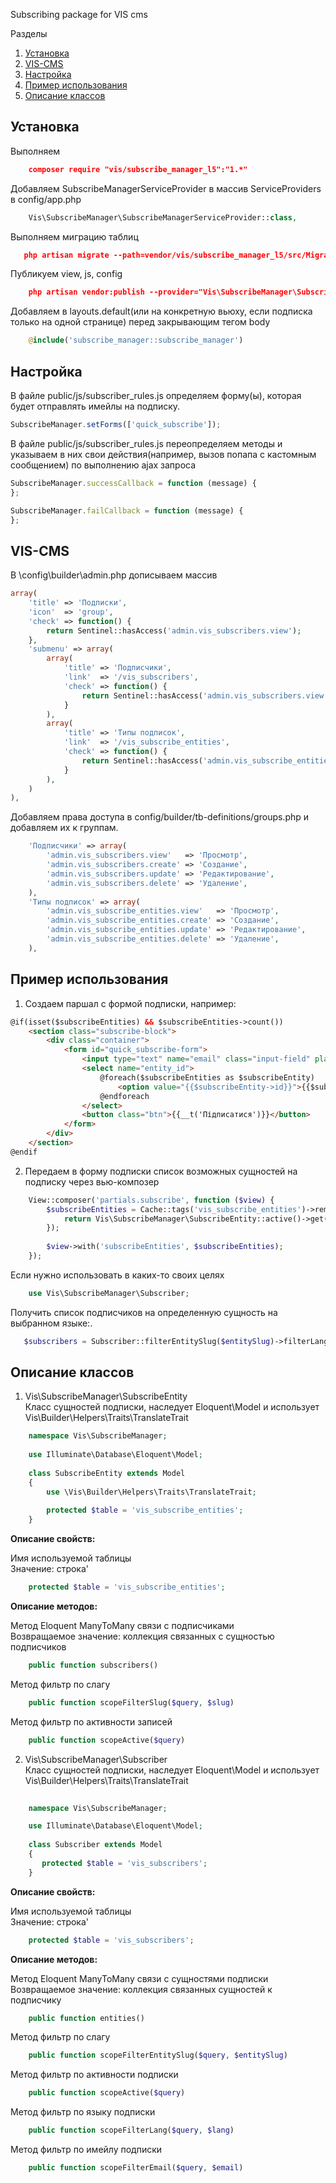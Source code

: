 Subscribing package for VIS cms

Разделы
1. [Установка](#Установка)
2. [VIS-CMS](#VIS-CMS)
3. [Настройка](#Настройка)
4. [Пример использования](#Пример-использования)
5. [Описание классов](#Описание-классов)

## Установка
Выполняем
```json
    composer require "vis/subscribe_manager_l5":"1.*"
```

Добавляем SubscribeManagerServiceProvider в массив ServiceProviders в config/app.php
```php
    Vis\SubscribeManager\SubscribeManagerServiceProvider::class,
```

Выполняем миграцию таблиц
```json
   php artisan migrate --path=vendor/vis/subscribe_manager_l5/src/Migrations
```

Публикуем view, js, config
```json
    php artisan vendor:publish --provider="Vis\SubscribeManager\SubscribeManagerServiceProvider" --force
```

Добавляем в layouts.default(или на конкретную вьюху, если подписка только на одной странице) перед закрывающим тегом body
```php
    @include('subscribe_manager::subscribe_manager')
```

## Настройка
В файле public/js/subscriber_rules.js определяем форму(ы), которая будет отправлять имейлы на подписку.
```js
SubscribeManager.setForms(['quick_subscribe']);
```

В файле public/js/subscriber_rules.js переопределяем методы и указываем в них свои действия(например, вызов попапа с кастомным сообщением) по выполнению ajax запроса
```js
SubscribeManager.successCallback = function (message) {
};

SubscribeManager.failCallback = function (message) {
};
```

## VIS-CMS
В \config\builder\admin.php дописываем массив
```php
array(
    'title' => 'Подписки',
    'icon'  => 'group',
    'check' => function() {
        return Sentinel::hasAccess('admin.vis_subscribers.view');
    },
    'submenu' => array(
        array(
            'title' => 'Подписчики',
            'link'  => '/vis_subscribers', 
            'check' => function() {
                return Sentinel::hasAccess('admin.vis_subscribers.view');
            }
        ),
        array(
            'title' => 'Типы подписок',
            'link'  => '/vis_subscribe_entities',
            'check' => function() {
                return Sentinel::hasAccess('admin.vis_subscribe_entities.view');
            }
        ),
    )
),
```

Добавляем права доступа в config/builder/tb-definitions/groups.php и добавляем их к группам.
```php
    'Подписчики' => array(
        'admin.vis_subscribers.view'   => 'Просмотр',
        'admin.vis_subscribers.create' => 'Создание',
        'admin.vis_subscribers.update' => 'Редактирование',
        'admin.vis_subscribers.delete' => 'Удаление',
    ),
    'Типы подписок' => array(
        'admin.vis_subscribe_entities.view'   => 'Просмотр',
        'admin.vis_subscribe_entities.create' => 'Создание',
        'admin.vis_subscribe_entities.update' => 'Редактирование',
        'admin.vis_subscribe_entities.delete' => 'Удаление',
    ),
```
## Пример использования
1. Создаем паршал с формой подписки, например:
```html
@if(isset($subscribeEntities) && $subscribeEntities->count())
    <section class="subscribe-block">
        <div class="container">
            <form id="quick_subscribe-form">
                <input type="text" name="email" class="input-field" placeholder="E-mail" maxlength="255">
                <select name="entity_id">
                    @foreach($subscribeEntities as $subscribeEntity)
                        <option value="{{$subscribeEntity->id}}">{{$subscribeEntity->title}}</option>
                    @endforeach
                </select>
                <button class="btn">{{__t('Підписатися')}}</button>
            </form>
        </div>
    </section>
@endif
```

2. Передаем в форму подписки список возможных сущностей на подписку через вью-композер
```php
    View::composer('partials.subscribe', function ($view) {
        $subscribeEntities = Cache::tags('vis_subscribe_entities')->rememberForever('vis_subscribe_entities', function() {
            return Vis\SubscribeManager\SubscribeEntity::active()->get();
        });
    
        $view->with('subscribeEntities', $subscribeEntities);
    });
```


Если нужно использовать в каких-то своих целях
```php
    use Vis\SubscribeManager\Subscriber;
```

Получить список подписчиков на определенную сущность на выбранном языке:.
```php
   $subscribers = Subscriber::filterEntitySlug($entitySlug)->filterLang($lang)->active->get();
```

## Описание классов
1. Vis\SubscribeManager\SubscribeEntity <br>
Класс сущностей подписки, наследует Eloquent\Model и использует Vis\Builder\Helpers\Traits\TranslateTrait <br>
```php
    namespace Vis\SubscribeManager;
    
    use Illuminate\Database\Eloquent\Model;
    
    class SubscribeEntity extends Model
    {
        use \Vis\Builder\Helpers\Traits\TranslateTrait;
       
        protected $table = 'vis_subscribe_entities';
    }
```

**Описание свойств:**

Имя используемой таблицы </br> 
Значение: строка'
```php
	protected $table = 'vis_subscribe_entities';
```

**Описание методов:**

Метод Eloquent ManyToMany связи с подписчиками</br>
Возвращаемое значение: коллекция связанных с сущностью подписчиков
```php
    public function subscribers()
```

Метод фильтр по слагу</br>
```php
    public function scopeFilterSlug($query, $slug)
```

Метод фильтр по активности записей</br>
```php
    public function scopeActive($query)
```


2. Vis\SubscribeManager\Subscriber <br>
Класс сущностей подписки, наследует Eloquent\Model и использует Vis\Builder\Helpers\Traits\TranslateTrait <br>
```php
    
    namespace Vis\SubscribeManager;

    use Illuminate\Database\Eloquent\Model;
    
    class Subscriber extends Model
    {   
       protected $table = 'vis_subscribers';
    }
```

**Описание свойств:**

Имя используемой таблицы </br> 
Значение: строка'
```php
	protected $table = 'vis_subscribers';
```

**Описание методов:**

Метод Eloquent ManyToMany связи с сущностями подписки</br>
Возвращаемое значение: коллекция связанных сущностей к подписчику
```php
    public function entities()
```

Метод фильтр по слагу</br>
```php
    public function scopeFilterEntitySlug($query, $entitySlug)
```

Метод фильтр по активности подписки</br>
```php
    public function scopeActive($query)
```

Метод фильтр по языку подписки</br>
```php
    public function scopeFilterLang($query, $lang)
```

Метод фильтр по имейлу подписки</br>
```php
    public function scopeFilterEmail($query, $email)
```
